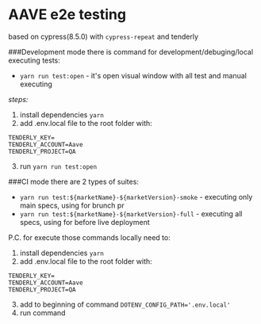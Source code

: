 # AAVE e2e testing 
based on cypress(8.5.0) with `cypress-repeat` and tenderly 

###Development mode 
there is command for development/debuging/local executing tests:
- `yarn run test:open` - it's open visual window with all test and manual executing 

*steps:*
1. install dependencies `yarn`
2. add .env.local file to the root folder with:
```
TENDERLY_KEY=
TENDERLY_ACCOUNT=Aave
TENDERLY_PROJECT=QA
```
3. run `yarn run test:open`

###CI mode 
there are 2 types of suites:
- `yarn run test:${marketName}-${marketVersion}-smoke` - executing only main specs, using for brunch pr
- `yarn run test:${marketName}-${marketVersion}-full` - executing all specs, using for before live deployment

P.C. for execute those commands locally need to:
1. install dependencies `yarn`
2. add .env.local file to the root folder with:
```
TENDERLY_KEY=
TENDERLY_ACCOUNT=Aave
TENDERLY_PROJECT=QA
```
3. add to beginning of command `DOTENV_CONFIG_PATH='.env.local'`
4. run command 